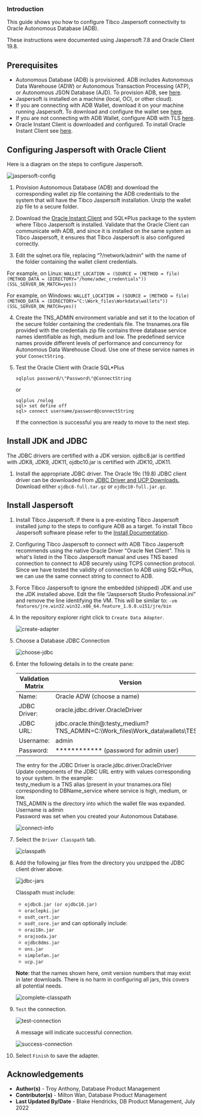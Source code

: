 ### **Introduction**

This guide shows you how to configure Tibco Jaspersoft connectivity to Oracle Autonomous Database (ADB).

These instructions were documented using Jaspersoft 7.8 and Oracle Client 19.8.

## **Prerequisites**

- Autonomous Database (ADB) is provisioned. ADB includes Autonomous Data Warehouse (ADW) or Autonomous Transaction Processing (ATP), or Autonomous JSON Database (AJD).  To provision ADB, see [here](https://docs.oracle.com/en/cloud/paas/autonomous-database/adbsa/autonomous-provision.html#GUID-0B230036-0A05-4CA3-AF9D-97A255AE0C08).
- Jaspersoft is installed on a machine (local, OCI, or other cloud).   
- If you are connecting with ADB Wallet, download it on your machine running Jaspersoft.  To download and configure the wallet see [here](https://docs.oracle.com/en/cloud/paas/autonomous-data-warehouse-cloud/cswgs/autonomous-connect-download-credentials.html#GUID-B06202D2-0597-41AA-9481-3B174F75D4B1).
- If you are not connecting with ADB Wallet, configure ADB with TLS  [here](https://blogs.oracle.com/developers/post/securely-connecting-to-autonomous-db-without-a-wallet-using-tls).
- Oracle Instant Client is downloaded and configured.  To install Oracle Instant Client see [here](https://www.oracle.com/database/technologies/instant-client.html).

## **Configuring Jaspersoft with Oracle Client**

Here is a diagram on the steps to configure Jaspersoft.

![jaspersoft-config](./images/jaspersoft-config.png)

1. Provision Autonomous Database (ADB) and download the corresponding wallet zip file containing the ADB credentials to the system that will have the Tibco Jaspersoft installation.  Unzip the wallet zip file to a secure folder.

2. Download the [Oracle Instant Client](https://www.oracle.com/database/technologies/instant-client.html) and SQL*Plus package to the system where Tibco Jaspersoft is installed. Validate that the Oracle Client can communicate with ADB, and since it is installed on the same system as Tibco Jaspersoft, it ensures that Tibco Jaspersoft is also configured correctly.

3. Edit the sqlnet.ora file, replacing “?/network/admin” with the name of the folder containing the wallet client credentials.

  For example, on Linux:
    ```
    WALLET_LOCATION = (SOURCE = (METHOD = file) (METHOD_DATA = (DIRECTORY="/home/adwc_credentials")) (SSL_SERVER_DN_MATCH=yes))
    ```

  For example, on Windows:
    ```
    WALLET_LOCATION = (SOURCE = (METHOD = file) (METHOD_DATA = (DIRECTORY="C:\Work_files\Workdata\wallets")) (SSL_SERVER_DN_MATCH=yes))
    ```



4. Create the TNS_ADMIN environment variable and set it to the location of the secure folder containing the credentials file. The tnsnames.ora file provided with the credentials zip file contains three database service names identifiable as high, medium and low. The predefined service names provide different levels of performance and concurrency for Autonomous Data Warehouse Cloud. Use one of these service names in your `ConnectString`.

5. Test the Oracle Client with Oracle SQL*Plus
    ```
    sqlplus password/\"Password\"@ConnectString
    ```
   or
    ```
    sqlplus /nolog
    sql> set define off
    sql> connect username/password@connectString
    ```

   If the connection is successful you are ready to move to the next step.

## **Install JDK and JDBC**

The JDBC drivers are certified with a JDK version.  ojdbc8.jar is certified with JDK8, JDK9, JDK11, ojdbc10.jar is certified with JDK10, JDK11.

1. Install the appropriate JDBC driver.
   The Oracle 19c (19.8) JDBC client driver can be downloaded from [JDBC Driver and UCP Downloads.](https://www.oracle.com/database/technologies/appdev/jdbc-ucp-19-8-c-downloads.html)  Download either `ojdbc8-full.tar.gz` or `ojdbc10-full.jar.gz`.

## **Install Jaspersoft**

1. Install Tibco Jaspersoft.
   If there is a pre-existing Tibco Jaspersoft installed jump to the steps to configure ADB as a target.
   To install Tibco Jaspersoft software please refer to the [Install Documentation](https://www.jaspersoft.com/getting-started).

2. Configuring Tibco Jaspersoft to connect with ADB
   Tibco Jaspersoft recommends using the native Oracle Driver "Oracle Net Client". This is what's listed in the Tibco Jaspersoft manual and uses TNS based connection to connect to ADB securely using TCPS connection protocol. Since we have tested the validity of connection to ADB using SQL*Plus, we can use the same connect string to connect to ADB.
3. Force Tibco Jaspersoft to ignore the embedded (shipped) JDK and use the JDK installed above.
   Edit the file “Jaspsersoft Studio Professional.ini” and remove the line identifying the VM. This will be similar to:
   `-vm features/jre.win32.win32.x86_64.feature_1.8.0.u151/jre/bin`
4. In the repository explorer right click to `Create Data Adapter`.

    ![create-adapter](./images/create-adapter.png)

5. Choose a Database JDBC Connection

    ![choose-jdbc](./images/choose-jdbc.png)

6. Enter the following details in to the create pane:

    | Validation Matrix  | Version  |
    |---------|---------------|
    |Name:| Oracle ADW (choose a name)|
    |JDBC Driver:| oracle.jdbc.driver.OracleDriver|
    |JDBC URL:|jdbc.oracle.thin@:testy\_medium?TNS\_ADMIN=C:\\Work\_files\\Work\_data\wallets\TESTY|
    |Username:| admin|
    |Password:| \*\*\*\*\*\*\*\*\*\*\*\* (password for admin user)|

    The entry for the JDBC Driver is oracle.jdbc.driver.OracleDriver<br>
    Update components of the JDBC URL entry with values corresponding to your system. In the example:<br>
    testy\_medium is a TNS alias (present in your tnsnames.ora file) corresponding to DBName\_service where service is high, medium, or low.<br>
    TNS\_ADMIN is the directory into which the wallet file was expanded.<br>
    Username is admin<br>
    Password was set when you created your Autonomous Database.<br>

    ![connect-info](./images/connect-info.png)

7. Select the `Driver Classpath` tab.

    ![classpath](./images/classpath.png)

8. Add the following jar files from the directory you unzipped the JDBC client driver above.

    ![jdbc-jars](./images/jdbc-jars.png)

    Classpath must include:
    - `ojdbc8.jar (or ojdbc10.jar)`
    - `oraclepki.jar`
    - `osdt_cert.jar`
    - `osdt_core.jar`
    and can optionally include:
    - `orai18n.jar`
    - `orajsoda.jar`
    - `ojdbc8dms.jar`
    - `ons.jar`
    - `simplefan.jar`
    - `ucp.jar`

    **Note**: that the names shown here, omit version numbers that may exist in later downloads.
    There is no harm in configuring all jars, this covers all potential needs.

    ![complete-classpath](./images/complete-classpath.png)

9. `Test` the connection.

    ![test-connection](./images/test-connection.png)

    A message will indicate successful connection.

    ![success-connection](./images/success-connection.png)

10. Select `Finish` to save the adapter.



## **Acknowledgements**

* **Author(s)** - Troy Anthony, Database Product Management
* **Contributor(s)** - Milton Wan, Database Product Management
* **Last Updated By/Date** - Blake Hendricks, DB Product Management, July 2022
